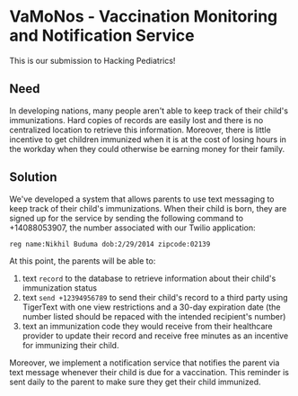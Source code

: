 # VaMoNos - Vaccination Monitoring and Notification Service

This is our submission to Hacking Pediatrics! 

## Need
In developing nations, many people aren't able to keep track of their child's immunizations. Hard copies of records are easily lost and there is no centralized location to retrieve this information. Moreover, there is little incentive to get children immunized when it is at the cost of losing hours in the workday when they could otherwise be earning money for their family.

## Solution
We've developed a system that allows parents to use text messaging to keep track of their child's immunizations. When their child is born, they are signed up for the service by sending the following command to +14088053907, the number associated with our Twilio application:

`reg name:Nikhil Buduma dob:2/29/2014 zipcode:02139`

At this point, the parents will be able to:
 1. text `record` to the database to retrieve information about their child's immunization status 
 2. text `send +12394956789` to send their child's record to a third party using TigerText with one view restrictions and a 30-day expiration date (the number listed should be repaced with the intended recipient's number) 
 3. text an immunization code they would receive from their healthcare provider to update their record and receive free minutes as an incentive for immunizing their child. 

Moreover, we implement a notification service that notifies the parent via text message whenever their child is due for a vaccination. This reminder is sent daily to the parent to make sure they get their child immunized. 
